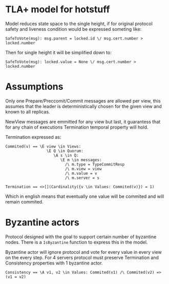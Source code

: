 TLA+ model for hotstuff
===

Model reduces state space to the single height, if for original protocol safety and liveness condition would be expressed someting like:

```tla
SafeToVote(msg): msg.parent = locked.id \/ msg.cert.number > locked.number
```

Then for single height it will be simplified down to:

```tla
SafeToVote(msg): locked.value = None \/ msg.cert.number > locked.number
```

Assumptions
===

Only one Prepare/Preccomit/Commit messages are allowed per view, this assumes that the
leader is deterministically chosen for the given view and known to all replicas.

NewView messages are emmitted for any view but last, it guarantess that for any chain of executions
Termination temporal property will hold.

Termination expressed as:

```tla
Commited(v) == \E view \in Views:
                  \E Q \in Quorum:
                     \A s \in Q:
                        \E m \in messages:
                          /\ m.type = TypeCommitResp
                          /\ m.view = view
                          /\ m.value = v
                          /\ m.server = s

Termination == <>[](Cardinality({v \in Values: Commited(v)}) = 1)
```

Which in english means that eventually one value will be commited and will remain commited.

Byzantine actors
===

Protocol designed with the goal to support certain number of byzantine nodes.
There is a `IsByzantine` function to express this in the model.

Byzantine actor will ignore protocol and vote for every value in every view on the every step.
For 4 servers protocol must preserve Termination and Consistency properties with 1 byzantine actor.

```tla
Consistency == \A v1, v2 \in Values: Commited(v1) /\ Commited(v2) => (v1 = v2)
```